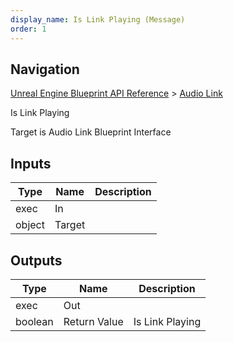 ```yaml
---
display_name: Is Link Playing (Message)
order: 1
---
```

## Navigation

[Unreal Engine Blueprint API Reference](https://dev.epicgames.com/documentation/en-us/unreal-engine/BlueprintAPI) > [Audio Link](https://dev.epicgames.com/documentation/en-us/unreal-engine/BlueprintAPI/AudioLink)

Is Link Playing

Target is Audio Link Blueprint Interface

## Inputs

| Type | Name | Description |
| --- | --- | --- |
| exec | In |  |
| object | Target |  |

## Outputs

| Type | Name | Description |
| --- | --- | --- |
| exec | Out |  |
| boolean | Return Value | Is Link Playing |
